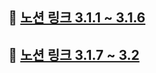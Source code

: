 ## 📄 [노션 링크 3.1.1 ~ 3.1.6](https://obvious-salute-bf1.notion.site/3-1-1-3-1-6-8663a8e308af41b79f90027991551942)
## 📄 [노션 링크 3.1.7 ~ 3.2](https://obvious-salute-bf1.notion.site/3-1-7-3-2-4-381a862767f445eb9892235df5a58695)